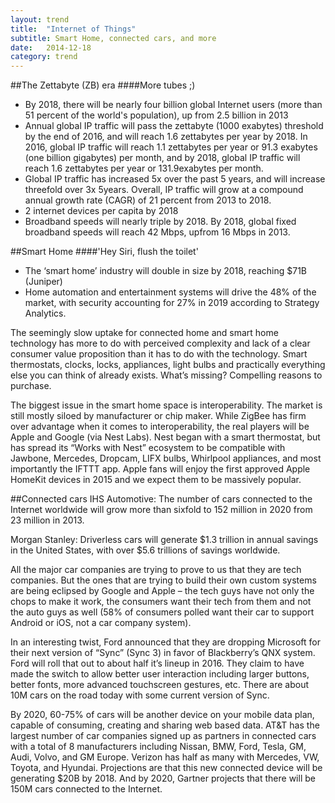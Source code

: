 ```yaml
---
layout: trend
title:  "Internet of Things"
subtitle: Smart Home, connected cars, and more
date:   2014-12-18
category: trend
---
```


##The Zettabyte (ZB) era
####More tubes ;)

- By 2018, there will be nearly four billion global Internet users (more than 51 percent of the world's population), up from 2.5 billion in 2013
- Annual global IP traffic will pass the zettabyte (1000 exabytes) threshold by the end of 2016, and will reach 1.6 zettabytes per year by 2018. In 2016, global IP traffic will reach 1.1 zettabytes per year or 91.3 exabytes (one billion gigabytes) per month, and by 2018, global IP traffic will reach 1.6 zettabytes per year or 131.9exabytes per month.
- Global IP traffic has increased 5x over the past 5 years, and will increase threefold over 3x 5years. Overall, IP traffic will grow at a compound annual growth rate (CAGR) of 21 percent from 2013 to 2018.
- 2 internet devices per capita by 2018
- Broadband speeds will nearly triple by 2018. By 2018, global fixed broadband speeds will reach 42 Mbps, upfrom 16 Mbps in 2013.

##Smart Home
####'Hey Siri, flush the toilet'

- The ‘smart home’ industry will double in size by 2018, reaching $71B (Juniper)
- Home automation and entertainment systems will drive the 48% of the market, with security accounting for 27% in 2019 according to Strategy Analytics.

The seemingly slow uptake for connected home and smart home technology has more to do with perceived complexity and lack of a clear consumer value proposition than it has to do with the technology. Smart thermostats, clocks, locks, appliances, light bulbs and practically everything else you can think of already exists. What’s missing? Compelling reasons to purchase.

The biggest issue in the smart home space is interoperability. The market is still mostly siloed by manufacturer or chip maker. While ZigBee has firm over advantage when it comes to interoperability, the real players will be Apple and Google (via Nest Labs). Nest began with a smart thermostat, but has spread its “Works with Nest” ecosystem to be compatible with Jawbone, Mercedes, Dropcam, LIFX bulbs, Whirlpool appliances, and most importantly the IFTTT app. Apple fans will enjoy the first approved Apple HomeKit devices in 2015 and we expect them to be massively popular. 


##Connected cars
IHS Automotive: The number of cars connected to the Internet worldwide will grow more than sixfold to 152 million in 2020 from 23 million in 2013.

Morgan Stanley: Driverless cars will generate $1.3 trillion in annual savings in the United States, with over $5.6 trillions of savings worldwide.

All the major car companies are trying to prove to us that they are tech companies.  But the ones that are trying to build their own custom systems are being eclipsed by Google and Apple – the tech guys have not only the chops to make it work, the consumers want their tech from them and not the auto guys as well (58% of consumers polled want their car to support Android or iOS, not a car company system).

In an interesting twist, Ford announced that they are dropping Microsoft for their next version of “Sync” (Sync 3) in favor of Blackberry’s QNX system.  Ford will roll that out to about half it’s lineup in 2016.  They claim to have made the switch to allow better user interaction including larger buttons, better fonts, more advanced touchscreen gestures, etc.  There are about 10M cars on the road today with some current version of Sync.

By 2020, 60-75% of cars will be another device on your mobile data plan, capable of consuming, creating and sharing web based data.  AT&T has the largest number of car companies signed up as partners in connected cars with a total of 8 manufacturers including Nissan, BMW, Ford, Tesla, GM, Audi, Volvo, and GM Europe.  Verizon has half as many with Mercedes, VW, Toyota, and Hyundai.  Projections are that this new connected device will be generating $20B by 2018.  And by 2020, Gartner projects that there will be 150M cars connected to the Internet.
